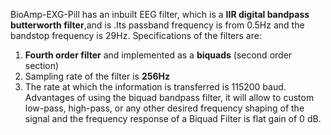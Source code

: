 BioAmp-EXG-Pill has an inbuilt EEG filter, which is a **IIR digital bandpass butterworth filter**,and is .Its passband frequency is from 0.5Hz and the bandstop frequency is 29Hz. 
Specifications of the filters are:
1) **Fourth order filter** and implemented as a **biquads** (second order section)
2) Sampling rate of the filter is **256Hz**
3) The rate at which the information is transferred is 115200 baud.
Advantages of using the biquad bandpass filter, it will allow to custom low-pass, high-pass, or any other desired frequency shaping of the signal and the frequency response of a Biquad Filter is flat gain of 0 dB.
